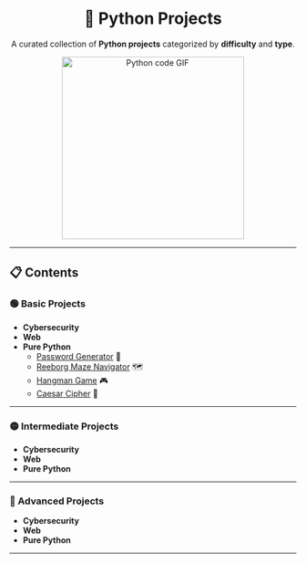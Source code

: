 <div align="center">

# 🐍 Python Projects

A curated collection of **Python projects** categorized by **difficulty** and **type**.

<img src="https://media1.giphy.com/media/v1.Y2lkPTc5MGI3NjExZ3lycjV5YmlnZncwMG5peTY0dDg5cTBmdGd3ZjVlY3FkMWpvYTMydiZlcD12MV9pbnRlcm5hbF9naWZfYnlfaWQmY3Q9Zw/KAq5w47R9rmTuvWOWa/giphy.gif" alt="Python code GIF" width="320" />

</div>

---

## 📋 Contents

### 🟢 Basic Projects
- **Cybersecurity**
- **Web**
- **Pure Python**
  - [Password Generator](basic/pure-python/password-generator/) 🔏
  - [Reeborg Maze Navigator](basic/pure-python/reeborg-maze-navigator/) 🗺️
  - [Hangman Game](basic/pure-python/hangman/) 🎮
  - [Caesar Cipher](basic/pure-python/caesar-cipher/) 🔐

---

### 🟡 Intermediate Projects
- **Cybersecurity**
- **Web**
- **Pure Python**

---

### 🔴 Advanced Projects
- **Cybersecurity**
- **Web**
- **Pure Python**

---
